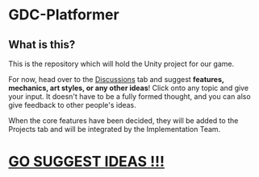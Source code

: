 # GDC-Platformer

## What is this?
This is the repository which will hold the Unity project for our game. 

For now, head over to the [Discussions](https://github.com/WilliamsGDC/GDC-Platformer/discussions) tab and suggest **features, mechanics, art styles, or any other ideas**! Click onto any topic and give your input. It doesn't have to be a fully formed thought, and you can also give feedback to other people's ideas.

When the core features have been decided, they will be added to the Projects tab and will be integrated by the Implementation Team.

# [**GO SUGGEST IDEAS !!!**](https://github.com/WilliamsGDC/GDC-Platformer/discussions)
